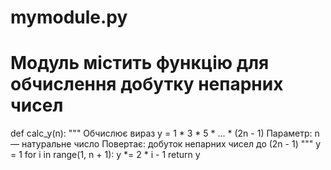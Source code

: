 # mymodule.py
# Модуль містить функцію для обчислення добутку непарних чисел

def calc_y(n):
    """
    Обчислює вираз y = 1 * 3 * 5 * ... * (2n - 1)
    Параметр:
        n — натуральне число
    Повертає:
        добуток непарних чисел до (2n - 1)
    """
    y = 1
    for i in range(1, n + 1):
        y *= 2 * i - 1
    return y
